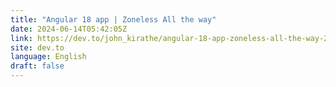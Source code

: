 ```yaml
---
title: "Angular 18 app | Zoneless All the way"
date: 2024-06-14T05:42:05Z
link: https://dev.to/john_kirathe/angular-18-app-zoneless-all-the-way-2nbb?utm_medium=RSS&utm_source=news.12bit.vn
site: dev.to
language: English
draft: false
---
```

